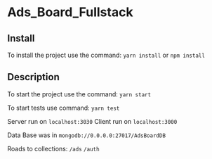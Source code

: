# Ads_Board_Fullstack

## Install

To install the project use the command: `yarn install` or `npm install`

## Description

To start the project use the command: `yarn start`

To start tests use command: `yarn test`


Server run on `localhost:3030`
Client run on `localhost:3000`

Data Base was in `mongodb://0.0.0.0:27017/AdsBoardDB`

Roads to collections: `/ads` `/auth`